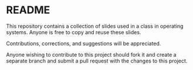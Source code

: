 # README

This repository contains a collection of slides used in a class in
operating systems. Anyone is free to copy and reuse these
slides.

Contributions, corrections, and suggestions will be appreciated.

Anyone wishing to contribute to this project should fork it and create a
separate branch and submit a pull request with the changes to this
project.
